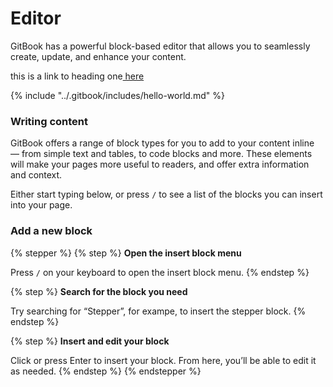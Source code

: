 # Editor

GitBook has a powerful block-based editor that allows you to seamlessly create, update, and enhance your content.

this is a link to heading one[ here](broken-reference)

{% include "../.gitbook/includes/hello-world.md" %}

### Writing content

GitBook offers a range of block types for you to add to your content inline — from simple text and tables, to code blocks and more. These elements will make your pages more useful to readers, and offer extra information and context.

Either start typing below, or press `/` to see a list of the blocks you can insert into your page.

### Add a new block

{% stepper %}
{% step %}
**Open the insert block menu**

Press `/` on your keyboard to open the insert block menu.
{% endstep %}

{% step %}
**Search for the block you need**

Try searching for “Stepper”, for exampe, to insert the stepper block.
{% endstep %}

{% step %}
**Insert and edit your block**

Click or press Enter to insert your block. From here, you’ll be able to edit it as needed.
{% endstep %}
{% endstepper %}
